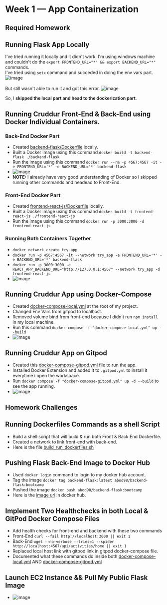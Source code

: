 # Week 1 — App Containerization
## Required Homework
## Running Flask App Locally
I've tried running it locally and it didn't work.
I'm using windows machine and couldn't do the `export FRONTEND_URL="*" && export BACKEND_URL="*"` commands.<br> 
I've tried using `setx` command and succeded in doing the env vars part.
![image](https://user-images.githubusercontent.com/83673888/220041362-7831572b-77c3-491c-b679-b9eba33cce20.png)<br><br>
But still wasn't able to run it and got this error.
![image](https://user-images.githubusercontent.com/83673888/220041322-6b49d9d3-1cd6-472c-af80-44c6459b376b.png)

So, I **skipped the local part and head to the dockerization part**.

## Running Cruddur Front-End & Back-End using Docker Individual Containers.
### Back-End Docker Part

- Created [backend-flask/Dockerfile](https://github.com/AbdassalamAhmad/aws-bootcamp-cruddur-2023/blob/main/backend-flask/Dockerfile) locally.
- Built a Docker image using this command  `docker build -t backend-flask ./backend-flask`
- Run the image using this command `docker run --rm -p 4567:4567 -it -e FRONTEND_URL='*' -e BACKEND_URL='*' backend-flask`
- ![image](https://user-images.githubusercontent.com/83673888/220186386-6d2442f6-2288-4bcd-bd09-50a1fea97ad0.png)
- **NOTE:** I already have very good understanding of Docker so I skipped running other commands and headead to Front-End.

### Front-End Docker Part

- Created [frontend-react-js/Dockerfile](https://github.com/AbdassalamAhmad/aws-bootcamp-cruddur-2023/blob/main/frontend-react-js/Dockerfile) locally.
- Built a Docker image using this command `docker build -t frontend-react-js ./frontend-react-js`
- Run the image using this command `docker run -p 3000:3000 -d frontend-react-js`

### Running Both Containers Together
- `docker network create try_app`
- `docker run -p 4567:4567 -it --network try_app -e FRONTEND_URL='*' -e BACKEND_URL='*' backend-flask`
- `docker run -p 3000:3000 -e REACT_APP_BACKEND_URL="http://127.0.0.1:4567" --network try_app -d frontend-react-js`
- ![image](https://user-images.githubusercontent.com/83673888/220197021-e303a4dd-3585-4ca0-8978-00028c9798e4.png)

## Running Cruddur App using Docker-Compose
- Created [docker-compose-local.yml](https://github.com/AbdassalamAhmad/aws-bootcamp-cruddur-2023/blob/main/docker-compose-local.yml) at the root of my project.
- Changed Env Vars from gitpod to localhost.
- Removed volume bind from front-end because I didn't run `npm install` in my local machine.
- Run this command `docker-compose -f "docker-compose-local.yml" up --build`
- ![image](https://user-images.githubusercontent.com/83673888/220248434-9a35849e-83ad-4c6d-a6bb-a4ea76093628.png)

## Running Cruddur App on Gitpod
- Created this [docker-compose-gitpod.yml](https://github.com/AbdassalamAhmad/aws-bootcamp-cruddur-2023/blob/main/docker-compose-gitpod.yml) file to run the app.
- Installed Docker Extension and added it to `.gitpod.yml` to install it everytime i open the workspace.
- Run `docker compose -f "docker-compose-gitpod.yml" up -d --build` to see the app running.
- ![image](https://user-images.githubusercontent.com/83673888/220312889-6808ae01-4981-495c-b901-72a42924c33e.png)

## Homework Challenges
## Running Dockerfiles Commands as a shell Script
- Build a shell script that will build & run both Front & Back End Dockerfile.
- Created a network to link front-end with back-end.
- Here is the file [build_run_dockerfiles.sh](https://github.com/AbdassalamAhmad/aws-bootcamp-cruddur-2023/blob/main/build_run_dockerfiles.sh)

## Pushing Flask Back-End Image to Docker Hub
- Used `docker login` command to login to my docker hub account.
- Tag the image `docker tag backend-flask:latest abod98/backend-flask:bootcamp`
- Pushed the image `docker push abod98/backend-flask:bootcamp`
- Here is the [image url](https://hub.docker.com/r/abod98/backend-flask) in docker hub.

## Implement Two Healthchecks in both Local & GitPod Docker Compose Files
- Add health checks for front-end and backend with these two commands
- Front-End `curl --fail http://localhost:3000 || exit 1`
- Back-End `wget --no-verbose --tries=1 --spider http://localhost:4567/api/activities/home || exit 1`
- Replaced local host link with gitpod link in gitpod docker-compose file.
- Documented what these commands do inside both [docker-compose-local.yml](https://github.com/AbdassalamAhmad/aws-bootcamp-cruddur-2023/blob/main/docker-compose-local.yml) AND [docker-compose-gitpod.yml](https://github.com/AbdassalamAhmad/aws-bootcamp-cruddur-2023/blob/main/docker-compose-gitpod.yml)

## Launch EC2 Instance && Pull My Public Flask Image
- ![image](https://user-images.githubusercontent.com/83673888/220558794-f5a02325-3a8c-4c1e-95fd-bbf825ee828b.png)



